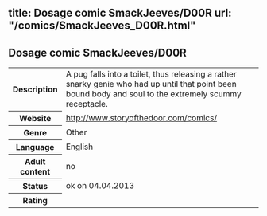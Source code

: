 title: Dosage comic SmackJeeves/D00R
url: "/comics/SmackJeeves_D00R.html"
---
Dosage comic SmackJeeves/D00R
-----------------------------------------

<table class="comicinfo">
<tr>
<th>Description</th><td>A pug falls into a toilet, thus releasing a rather snarky genie who had up until that point been bound body and soul to the extremely scummy receptacle.</td>
</tr>
<tr>
<th>Website</th><td><a href="http://www.storyofthedoor.com/comics/">http://www.storyofthedoor.com/comics/</a></td>
</tr>
<tr>
<th>Genre</th><td>Other</td>
</tr>
<tr>
<th>Language</th><td>English</td>
</tr>
<tr>
<th>Adult content</th><td>no</td>
</tr>
<tr>
<th>Status</th><td>ok on 04.04.2013</td>
</tr>
<tr>
<th>Rating</th><td><div class="g-plusone" data-size="standard" data-annotation="bubble"
 data-href="http://www.storyofthedoor.com/comics/"></div></td>
</tr>
</table>
<script type="text/javascript">
  (function() {
    var po = document.createElement('script'); po.type = 'text/javascript'; po.async = true;
    po.src = 'https://apis.google.com/js/plusone.js';
    var s = document.getElementsByTagName('script')[0]; s.parentNode.insertBefore(po, s);
  })();
</script>
